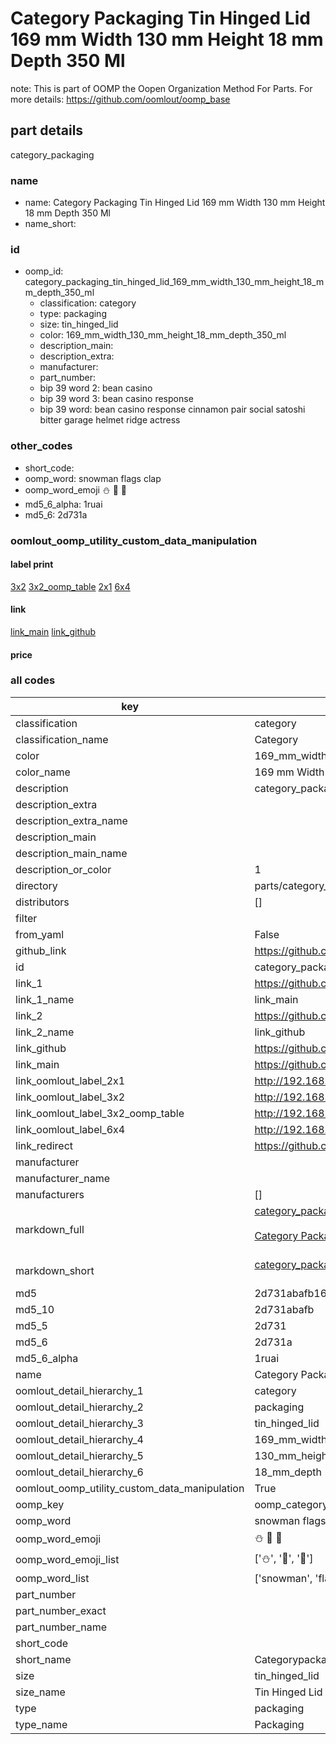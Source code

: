 # Category Packaging Tin Hinged Lid 169 mm Width 130 mm Height 18 mm Depth 350 Ml  

note: This is part of OOMP the Oopen Organization Method For Parts. For more details: https://github.com/oomlout/oomp_base

##  part details
  



category_packaging



### name
* name: Category Packaging Tin Hinged Lid 169 mm Width 130 mm Height 18 mm Depth 350 Ml
* name_short: 
### id
* oomp_id: category_packaging_tin_hinged_lid_169_mm_width_130_mm_height_18_mm_depth_350_ml
  * classification: category
  * type: packaging
  * size: tin_hinged_lid
  * color: 169_mm_width_130_mm_height_18_mm_depth_350_ml
  * description_main: 
  * description_extra: 
  * manufacturer: 
  * part_number: 
  * bip 39 word 2: bean casino
  * bip 39 word 3: bean casino response
  * bip 39 word: bean casino response cinnamon pair social satoshi bitter garage helmet ridge actress

### other_codes
* short_code: 
* oomp_word: snowman flags clap
* oomp_word_emoji :snowman: :flags: :clap:
* md5_6_alpha: 1ruai
* md5_6: 2d731a






### oomlout_oomp_utility_custom_data_manipulation
#### label print
[3x2](http://192.168.1.245:1112/?label=oomp%201ruai)
[3x2_oomp_table](http://192.168.1.108:1112/?label=oomp%201ruai)
[2x1](http://192.168.1.242:1112/?label=oomp%201ruai)
[6x4](http://192.168.1.55:1112/?label=oomp%201ruai)    

#### link

[link_main](https://github.com/oomlout/oomlout_oomp_version_1_messy/tree/main/parts/category_packaging_tin_hinged_lid_169_mm_width_130_mm_height_18_mm_depth_350_ml) [link_github](https://github.com/oomlout/oomlout_oomp_version_1_messy/tree/main/parts/category_packaging_tin_hinged_lid_169_mm_width_130_mm_height_18_mm_depth_350_ml)                             

#### price







### all codes 
| key | value |  
| --- | --- |  
| classification | category |  
| classification_name | Category |  
| color | 169_mm_width_130_mm_height_18_mm_depth_350_ml |  
| color_name | 169 mm Width 130 mm Height 18 mm Depth 350 Ml |  
| description | category_packaging |  
| description_extra |  |  
| description_extra_name |  |  
| description_main |  |  
| description_main_name |  |  
| description_or_color | 1  |  
| directory | parts/category_packaging_tin_hinged_lid_169_mm_width_130_mm_height_18_mm_depth_350_ml |  
| distributors | [] |  
| filter |  |  
| from_yaml | False |  
| github_link | https://github.com/oomlout/oomlout_oomp_part_src/tree/main/parts/category_packaging_tin_hinged_lid_169_mm_width_130_mm_height_18_mm_depth_350_ml |  
| id | category_packaging_tin_hinged_lid_169_mm_width_130_mm_height_18_mm_depth_350_ml |  
| link_1 | https://github.com/oomlout/oomlout_oomp_version_1_messy/tree/main/parts/category_packaging_tin_hinged_lid_169_mm_width_130_mm_height_18_mm_depth_350_ml |  
| link_1_name | link_main |  
| link_2 | https://github.com/oomlout/oomlout_oomp_version_1_messy/tree/main/parts/category_packaging_tin_hinged_lid_169_mm_width_130_mm_height_18_mm_depth_350_ml |  
| link_2_name | link_github |  
| link_github | https://github.com/oomlout/oomlout_oomp_version_1_messy/tree/main/parts/category_packaging_tin_hinged_lid_169_mm_width_130_mm_height_18_mm_depth_350_ml |  
| link_main | https://github.com/oomlout/oomlout_oomp_version_1_messy/tree/main/parts/category_packaging_tin_hinged_lid_169_mm_width_130_mm_height_18_mm_depth_350_ml |  
| link_oomlout_label_2x1 | http://192.168.1.242:1112/?label=oomp%201ruai |  
| link_oomlout_label_3x2 | http://192.168.1.245:1112/?label=oomp%201ruai |  
| link_oomlout_label_3x2_oomp_table | http://192.168.1.108:1112/?label=oomp%201ruai |  
| link_oomlout_label_6x4 | http://192.168.1.55:1112/?label=oomp%201ruai |  
| link_redirect | https://github.com/oomlout/oomlout_oomp_version_1_messy/tree/main/parts/category_packaging_tin_hinged_lid_169_mm_width_130_mm_height_18_mm_depth_350_ml |  
| manufacturer |  |  
| manufacturer_name |  |  
| manufacturers | [] |  
| markdown_full | [category_packaging_tin_hinged_lid_169_mm_width_130_mm_height_18_mm_depth_350_ml](none)<br>[](none)<br>[Category Packaging Tin Hinged Lid 169 Mm Width 130 Mm Height 18 Mm Depth 350 Ml](none)<br><br> |  
| markdown_short | [category_packaging_tin_hinged_lid_169_mm_width_130_mm_height_18_mm_depth_350_ml](none)<br><br> |  
| md5 | 2d731abafb16d7ef37cf82916f48d89c |  
| md5_10 | 2d731abafb |  
| md5_5 | 2d731 |  
| md5_6 | 2d731a |  
| md5_6_alpha | 1ruai |  
| name | Category Packaging Tin Hinged Lid 169 mm Width 130 mm Height 18 mm Depth 350 Ml |  
| oomlout_detail_hierarchy_1 | category |  
| oomlout_detail_hierarchy_2 | packaging |  
| oomlout_detail_hierarchy_3 | tin_hinged_lid |  
| oomlout_detail_hierarchy_4 | 169_mm_width |  
| oomlout_detail_hierarchy_5 | 130_mm_height |  
| oomlout_detail_hierarchy_6 | 18_mm_depth |  
| oomlout_oomp_utility_custom_data_manipulation | True |  
| oomp_key | oomp_category_packaging_tin_hinged_lid_169_mm_width_130_mm_height_18_mm_depth_350_ml |  
| oomp_word | snowman flags clap |  
| oomp_word_emoji | :snowman: :flags: :clap: |  
| oomp_word_emoji_list | [':snowman:', ':flags:', ':clap:'] |  
| oomp_word_list | ['snowman', 'flags', 'clap'] |  
| part_number |  |  
| part_number_exact |  |  
| part_number_name |  |  
| short_code |  |  
| short_name | Categorypackaging |  
| size | tin_hinged_lid |  
| size_name | Tin Hinged Lid |  
| type | packaging |  
| type_name | Packaging |  
